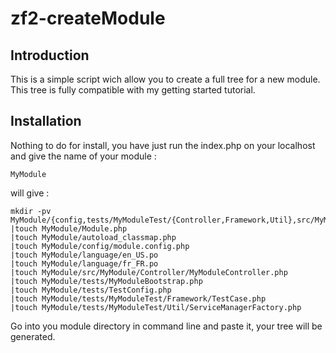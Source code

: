 zf2-createModule
================

Introduction
------------
This is a simple script wich allow you to create a full tree for a new module.
This tree is fully compatible with my getting started tutorial.


Installation
------------
Nothing to do for install, you have just run the index.php on your localhost and give the name of your module :

`MyModule`

will give :

```
mkdir -pv 
MyModule/{config,tests/MyModuleTest/{Controller,Framework,Util},src/MyModule/{Controller,Form,Entity,Factory,Service},view/MyModule/MyModule,language} 
|touch MyModule/Module.php 
|touch MyModule/autoload_classmap.php 
|touch MyModule/config/module.config.php 
|touch MyModule/language/en_US.po 
|touch MyModule/language/fr_FR.po 
|touch MyModule/src/MyModule/Controller/MyModuleController.php 
|touch MyModule/tests/MyModuleBootstrap.php 
|touch MyModule/tests/TestConfig.php 
|touch MyModule/tests/MyModuleTest/Framework/TestCase.php 
|touch MyModule/tests/MyModuleTest/Util/ServiceManagerFactory.php

```
Go into you module directory in command line and paste it, 
your tree will be generated.
